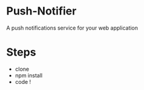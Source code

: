 # Push-Notifier
A push notifications service for your web application

# Steps
- clone
- npm install
- code !
